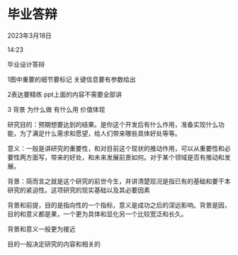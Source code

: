 # 毕业答辩


2023年3月18日

14:23

 

毕业设计答辩

1图中重要的细节要标记 关键信息要有参数给出

2表达要精练 ppt上面的内容不需要全部讲

3 背景 为什么做 有什么用 价值体现

 

研究目的：预期想要达到的结果。是你这个开发后有什么作用，准备实现什么功能，为了满足什么需求和愿望，给人们带来哪些具体好处等等。

意义：一般是讲研究的重要性，和对目前这个现状的推动作用，可以从重要性和必要性两方面写，带来的好处，和未来发展前景如何。对于某个领域是否有推动和发展。

背景：简而言之就是这个研究的前世今生，并讲清楚现况是指已有的基础和要干本研究的紧迫性。这项研究的现实基础以及其必要因素

背景和前提，目的是指向性的一个指标，意义是成功之后的深远影响。背景是因，目的和意义都是果，一个更为具体和显化另一个比较宽泛和长久。

背景和意义一般更为接近

目的一般决定研究的内容和相关的

 

 
